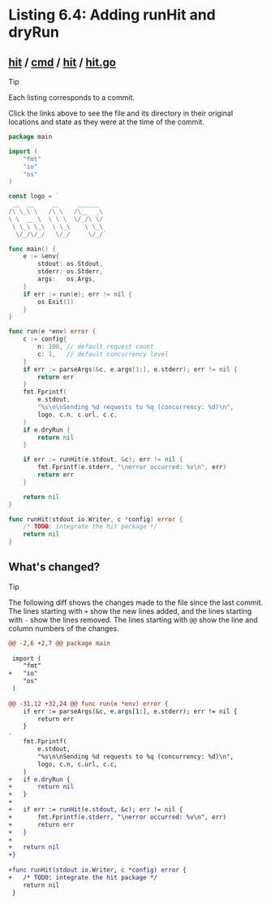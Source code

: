 # Listing 6.4: Adding runHit and dryRun

## [hit](https://github.com/inancgumus/gobyexample/blob/fbf4778bea8914ff86d481f6a50ff15a248460ea/hit) / [cmd](https://github.com/inancgumus/gobyexample/blob/fbf4778bea8914ff86d481f6a50ff15a248460ea/hit/cmd) / [hit](https://github.com/inancgumus/gobyexample/blob/fbf4778bea8914ff86d481f6a50ff15a248460ea/hit/cmd/hit) / [hit.go](https://github.com/inancgumus/gobyexample/blob/fbf4778bea8914ff86d481f6a50ff15a248460ea/hit/cmd/hit/hit.go)

> [!TIP]
> Each listing corresponds to a commit.
>
> Click the links above to see the file and its directory in their original locations and state as they were at the time of the commit.

```go
package main

import (
	"fmt"
	"io"
	"os"
)

const logo = `
 __  __     __     ______
/\ \_\ \   /\ \   /\__  _\
\ \  __ \  \ \ \  \/_/\ \/
 \ \_\ \_\  \ \_\    \ \_\
  \/_/\/_/   \/_/     \/_/`

func main() {
	e := &env{
		stdout: os.Stdout,
		stderr: os.Stderr,
		args:   os.Args,
	}
	if err := run(e); err != nil {
		os.Exit(1)
	}
}

func run(e *env) error {
	c := config{
		n: 100, // default request count
		c: 1,   // default concurrency level
	}
	if err := parseArgs(&c, e.args[1:], e.stderr); err != nil {
		return err
	}
	fmt.Fprintf(
		e.stdout,
		"%s\n\nSending %d requests to %q (concurrency: %d)\n",
		logo, c.n, c.url, c.c,
	)
	if e.dryRun {
		return nil
	}

	if err := runHit(e.stdout, &c); err != nil {
		fmt.Fprintf(e.stderr, "\nerror occurred: %v\n", err)
		return err
	}

	return nil
}

func runHit(stdout io.Writer, c *config) error {
	/* TODO: integrate the hit package */
	return nil
}
```

## What's changed?

> [!TIP]
> The following diff shows the changes made to the file since the last commit.
> The lines starting with `+` show the new lines added, and the lines starting with `-` show the lines removed.
> The lines starting with `@@` show the line and column numbers of the changes.

```diff
@@ -2,6 +2,7 @@ package main
 
 import (
 	"fmt"
+	"io"
 	"os"
 )
 
@@ -31,12 +32,24 @@ func run(e *env) error {
 	if err := parseArgs(&c, e.args[1:], e.stderr); err != nil {
 		return err
 	}
-
 	fmt.Fprintf(
 		e.stdout,
 		"%s\n\nSending %d requests to %q (concurrency: %d)\n",
 		logo, c.n, c.url, c.c,
 	)
+	if e.dryRun {
+		return nil
+	}
+
+	if err := runHit(e.stdout, &c); err != nil {
+		fmt.Fprintf(e.stderr, "\nerror occurred: %v\n", err)
+		return err
+	}
+
+	return nil
+}
 
+func runHit(stdout io.Writer, c *config) error {
+	/* TODO: integrate the hit package */
 	return nil
 }
```

